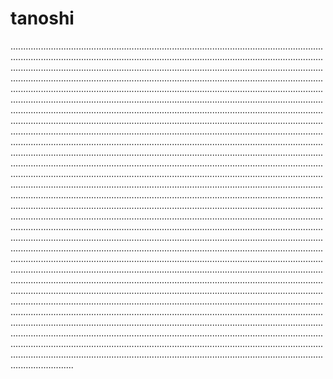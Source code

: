 # tanoshi

.................................................................................................................................................................................................................................................................................................................................................................................................................................................................................................................................................................................................................................................................................................................................................................................................................................................................................................................................................................................................................................................................................................................................................................................................................................................................................................................................................................................................................................................................................................................................................................................................................................................................................................................................................................................................................................................................................................................................................................................................................................................................................................................................................................................................................................................................................................................................................................................................................................................................................................................................................................................................................................................................................................................................................................................................................................................................................................................................................................................................................................................................................................................................................................................................................................................................................................................................................................................................................................................................................................................................................................................................................................................................................................................................................................................................................................................................................................